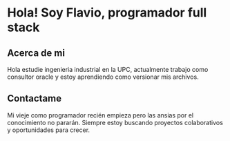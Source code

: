 # Hola! Soy Flavio, programador full stack

## Acerca de mi
Hola estudie ingenieria industrial en la UPC, actualmente trabajo como consultor oracle y estoy aprendiendo como versionar mis archivos.

## Contactame
Mi vieje como programador recién empieza pero las ansias por el conocimiento no pararán. Siempre estoy buscando proyectos colaborativos y oportunidades para crecer.
